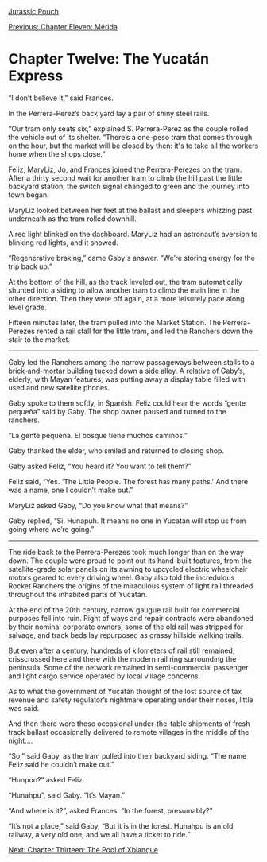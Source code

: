 [Jurassic Pouch](README.md)

[Previous: Chapter Eleven: Mérida](ch11.md)

# Chapter Twelve: The Yucatán Express

“I don’t believe it,” said Frances.

In the Perrera-Perez’s back yard lay a pair of shiny steel rails.

“Our tram only seats six,” explained S. Perrera-Perez as the couple rolled the vehicle out of its shelter. “There’s a one-peso tram that comes through on the hour, but the market will be closed by then: it's to take all the workers home when the shops close.” 

Feliz, MaryLiz, Jo, and Frances joined the Perrera-Perezes on the tram. After a thirty second wait for another tram to climb the hill past the little backyard station, the switch signal changed to green and the journey into town began.

MaryLiz looked between her feet at the ballast and sleepers whizzing past underneath as the tram rolled downhill. 

A red light blinked on the dashboard. MaryLiz had an astronaut’s aversion to blinking red lights, and it showed.

“Regenerative braking,” came Gaby's answer. “We’re storing energy for the trip back up.”

At the bottom of the hill, as the track leveled out, the tram automatically shunted into a siding to allow another tram to climb the main line in the other direction. Then they were off again, at a more leisurely pace along level grade.

Fifteen minutes later, the tram pulled into the Market Station. The Perrera-Perezes rented a rail stall for the little tram, and led the Ranchers down the stair to the market.

***

Gaby led the Ranchers among the narrow passageways between stalls to a brick-and-mortar building tucked down a side alley. A relative of Gaby’s, elderly, with Mayan features, was putting away a display table filled with used and new satellite phones.

Gaby spoke to them softly, in Spanish. Feliz could hear the words “gente pequeña” said by Gaby. The shop owner paused and turned to the ranchers.

“La gente pequeña. El bosque tiene muchos caminos.”

Gaby thanked the elder, who smiled and returned to closing shop.

Gaby asked Feliz, “You heard it? You want to tell them?”

Feliz said, “Yes. 'The Little People. The forest has many paths.' And there was a name, one I couldn’t make out.”

MaryLiz asked Gaby, “Do you know what that means?”

Gaby replied, “Si. Hunapuh. It means no one in Yucatán will stop us from going where we’re going.”

***

The ride back to the Perrera-Perezes took much longer than on the way down. The couple were proud to point out its hand-built features, from the satellite-grade solar panels on its awning to upcycled electric wheelchair motors geared to every driving wheel. Gaby also told the incredulous Rocket Ranchers the origins of the miraculous system of light rail threaded throughout the inhabited parts of Yucatán. 

At the end of the 20th century, narrow gaugue rail built for commercial purposes fell into ruin. Right of ways and repair contracts were abandoned by their nominal corporate owners, some of the old rail was stripped for salvage, and track beds lay repurposed as grassy hillside walking trails.

But even after a century, hundreds of kilometers of rail still remained, crisscrossed here and there with the modern rail ring surrounding the peninsula. Some of the network remained in semi-commercial passenger and light cargo service operated by local village concerns. 
 
As to what the government of Yucatán thought of the lost source of tax revenue and safety regulator’s nightmare operating under their noses, little was said. 

And then there were those occasional under-the-table shipments of fresh track ballast occasionally delivered to remote villages in the middle of the night....

“So,” said Gaby, as the tram pulled into their backyard siding. “The name Feliz said he couldn’t make out.”

“Hunpoo?” asked Feliz.

“Hunahpu”, said Gaby. “It’s Mayan.”

“And where is it?”, asked Frances. “In the forest, presumably?”

“It’s not a place,” said Gaby, “But it is in the forest. Hunahpu is an old railway, a very old one, and we all have a ticket to ride.”

[Next: Chapter Thirteen: The Pool of Xblanque](ch13.md)
